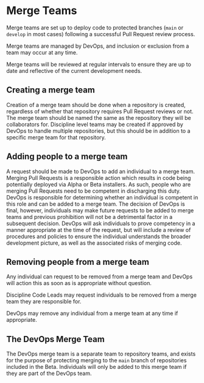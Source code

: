 # Merge Teams

Merge teams are set up to deploy code to protected branches (`main` or `develop` in most cases) following a successful Pull Request review process.

Merge teams are managed by DevOps, and inclusion or exclusion from a team may occur at any time.

Merge teams will be reviewed at regular intervals to ensure they are up to date and reflective of the current development needs.

## Creating a merge team

Creation of a merge team should be done when a repository is created, regardless of whether that repository requires Pull Request reviews or not. The merge team should be named the same as the repository they will be collaborators for. Discipline level teams may be created if approved by DevOps to handle multiple repositories, but this should be in addition to a specific merge team for that repository.

## Adding people to a merge team

A request should be made to DevOps to add an individual to a merge team. Merging Pull Requests is a responsible action which results in code being potentially deployed via Alpha or Beta installers. As such, people who are merging Pull Requests need to be competent in discharging this duty. DevOps is responsible for determining whether an individual is competent in this role and can be added to a merge team. The decision of DevOps is final, however, individuals may make future requests to be added to merge teams and previous prohibition will not be a detrimental factor in a subsequent decision. DevOps will ask individuals to prove competency in a manner appropriate at the time of the request, but will include a review of procedures and policies to ensure the individual understands the broader development picture, as well as the associated risks of merging code.

## Removing people from a merge team

Any individual can request to be removed from a merge team and DevOps will action this as soon as is appropriate without question.

Discipline Code Leads may request individuals to be removed from a merge team they are responsible for.

DevOps may remove any individual from a merge team at any time if appropriate.

## The DevOps Merge Team

The DevOps merge team is a separate team to repository teams, and exists for the purpose of protecting merging to the `main` branch of repositories included in the Beta. Individuals will only be added to this merge team if they are part of the DevOps team.